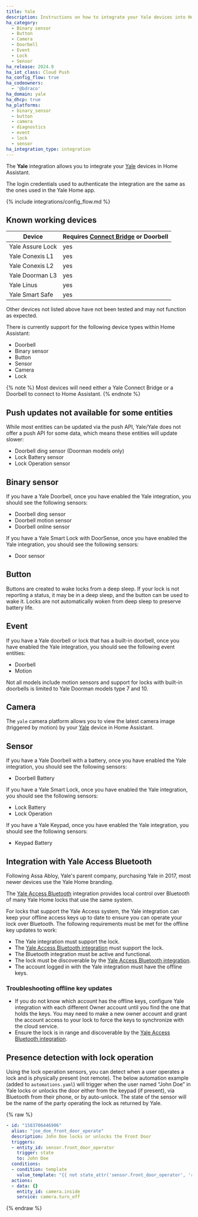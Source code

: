 ```yaml
---
title: Yale
description: Instructions on how to integrate your Yale devices into Home Assistant.
ha_category:
  - Binary sensor
  - Button
  - Camera
  - Doorbell
  - Event
  - Lock
  - Sensor
ha_release: 2024.9
ha_iot_class: Cloud Push
ha_config_flow: true
ha_codeowners:
  - '@bdraco'
ha_domain: yale
ha_dhcp: true
ha_platforms:
  - binary_sensor
  - button
  - camera
  - diagnostics
  - event
  - lock
  - sensor
ha_integration_type: integration
---
```


The **Yale** integration allows you to integrate your [Yale](https://www.assaabloy.com/vn/en/solutions/products/yale) devices in Home Assistant.

The login credentials used to authenticate the integration are the same as the ones used in the Yale Home app.

{% include integrations/config_flow.md %}

## Known working devices

| Device                            | Requires [Connect Bridge](https://www.yalehome.com/vn/en/products/yale-smart-door-lock/smart-accessories/yale-connect-wi-fi-bridge) or Doorbell |
| --------------------------------- | ------------------------------------|
| Yale Assure Lock | yes |
| Yale Conexis L1 | yes |
| Yale Conexis L2 | yes |
| Yale Doorman L3 | yes |
| Yale Linus | yes |
| Yale Smart Safe | yes |

Other devices not listed above have not been tested and may not function as expected.

There is currently support for the following device types within Home Assistant:

- Doorbell
- Binary sensor
- Button
- Sensor
- Camera
- Lock

{% note %}
Most devices will need either a Yale Connect Bridge or a Doorbell to connect to Home Assistant.
{% endnote %}

## Push updates not available for some entities

While most entities can be updated via the push API, Yale/Yale does not offer a push API for some data, which means these entities will update slower:

- Doorbell ding sensor (Doorman models only)
- Lock Battery sensor
- Lock Operation sensor

## Binary sensor

If you have a Yale Doorbell, once you have enabled the Yale integration, you should see the following sensors:

- Doorbell ding sensor
- Doorbell motion sensor
- Doorbell online sensor

If you have a Yale Smart Lock with DoorSense, once you have enabled the Yale integration, you should see the following sensors:

- Door sensor

## Button

Buttons are created to wake locks from a deep sleep. If your lock is not reporting a status, it may be in a deep sleep, and the button can be used to wake it. Locks are not automatically woken from deep sleep to preserve battery life.

## Event

If you have a Yale doorbell or lock that has a built-in doorbell, once you have enabled the Yale integration, you should see the following event entities:

- Doorbell
- Motion

Not all models include motion sensors and support for locks with built-in doorbells is limited to Yale Doorman models type 7 and 10.

## Camera

The `yale` camera platform allows you to view the latest camera image (triggered by motion) by your [Yale](https://yalehome.com/) device in Home Assistant.

## Sensor

If you have a Yale Doorbell with a battery, once you have enabled the Yale integration, you should see the following sensors:

- Doorbell Battery

If you have a Yale Smart Lock, once you have enabled the Yale integration, you should see the following sensors:

- Lock Battery
- Lock Operation

If you have a Yale Keypad, once you have enabled the Yale integration, you should see the following sensors:

- Keypad Battery

## Integration with Yale Access Bluetooth

Following Assa Abloy, Yale's parent company, purchasing Yale in 2017, most newer devices use the Yale Home branding.

The [Yale Access Bluetooth](/integrations/yalexs_ble) integration provides local control over Bluetooth of many Yale Home locks that use the same system.

For locks that support the Yale Access system, the Yale integration can keep your offline access keys up to date to ensure you can operate your lock over Bluetooth. The following requirements must be met for the offline key updates to work:

- The Yale integration must support the lock.
- The [Yale Access Bluetooth integration](/integrations/yalexs_ble) must support the lock.
- The Bluetooth integration must be active and functional.
- The lock must be discoverable by the [Yale Access Bluetooth integration](/integrations/yalexs_ble).
- The account logged in with the Yale integration must have the offline keys.

### Troubleshooting offline key updates

- If you do not know which account has the offline keys, configure Yale integration with each different Owner account until you find the one that holds the keys. You may need to make a new owner account and grant the account access to your lock to force the keys to synchronize with the cloud service.
- Ensure the lock is in range and discoverable by the [Yale Access Bluetooth integration](/integrations/yalexs_ble).

## Presence detection with lock operation

Using the lock operation sensors, you can detect when a user operates a lock and is physically present (not remote). The below automation example (added to `automations.yaml`) will trigger when the user named “John Doe” in Yale locks or unlocks the door either from the keypad (if present), via Bluetooth from their phone, or by auto-unlock. The state of the sensor will be the name of the party operating the lock as returned by Yale.

{% raw %}

```yaml
- id: "1583706446906"
  alias: "joe_doe_front_door_operate"
  description: John Doe locks or unlocks the Front Door
  triggers:
  - entity_id: sensor.front_door_operator
    trigger: state
    to: John Doe
  conditions:
  - condition: template
    value_template: "{{ not state_attr('sensor.front_door_operator', 'remote') }}"
  actions:
  - data: {}
    entity_id: camera.inside
    service: camera.turn_off
```

{% endraw %}

